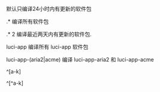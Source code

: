 默认只编译24小时内有更新的软件包

.* 编译所有软件包

.* 2 编译最近两天内有更新的软件包.

luci-app 编译所有 luci-app 软件包

luci-app-(aria2|acme) 编译 luci-app-aria2 和 luci-app-acme

^[a-k]

^[^a-k]
